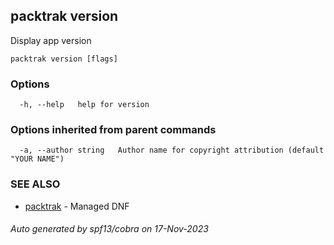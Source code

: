 ## packtrak version

Display app version

```
packtrak version [flags]
```

### Options

```
  -h, --help   help for version
```

### Options inherited from parent commands

```
  -a, --author string   Author name for copyright attribution (default "YOUR NAME")
```

### SEE ALSO

* [packtrak](packtrak.md)	 - Managed DNF

###### Auto generated by spf13/cobra on 17-Nov-2023
